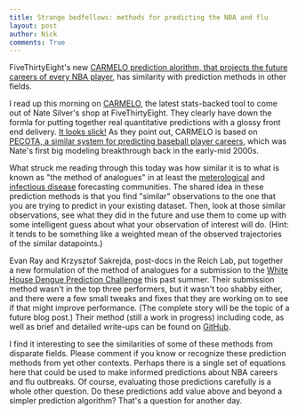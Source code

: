 ```yaml
---
title: Strange bedfellows: methods for predicting the NBA and flu
layout: post
author: Nick
comments: True
---
```


FiveThirtyEight's new [CARMELO prediction alorithm, that projects the future careers of every NBA player](http://fivethirtyeight.com/features/how-were-predicting-nba-player-career/), has similarity with prediction methods in other fields.

<!--more-->

I read up this morning on [CARMELO](http://fivethirtyeight.com/features/how-were-predicting-nba-player-career/), the latest stats-backed tool to come out of Nate Silver's shop at FiveThirtyEight. They clearly have down the formla for putting together real quantitative predictions with a glossy front end delivery. [It looks slick!](http://projects.fivethirtyeight.com/carmelo/) As they point out, CARMELO is based on [PECOTA, a similar system for predicting baseball player careers](https://en.wikipedia.org/wiki/PECOTA), which was Nate's first big modeling breakthrough back in the early-mid 2000s. 

What struck me reading through this today was how similar it is to what is known as "the method of analogues" in at least the [meterological](http://ww2010.atmos.uiuc.edu/(Gh)/guides/mtr/fcst/mth/oth.rxml) and [infectious disease](http://www.ncbi.nlm.nih.gov/pubmed/14607808) forecasting communities. The shared idea in these prediction methods is that you find "similar" observations to the one that you are trying to predict in your existing dataset. Then, look at those similar observations, see what they did in the future and use them to come up with some intelligent guess about what your observation of interest will do. (Hint: it tends to be something like a weighted mean of the observed trajectories of the similar datapoints.)

Evan Ray and Krzysztof Sakrejda, post-docs in the Reich Lab, put together a new formulation of the method of analogues for a submission to the [White House Dengue Prediction Challenge](http://predict.phiresearchlab.org/dengue/index.html) this past summer. Their submission method wasn't in the top three performers, but it wasn't too shabby either, and there were a few small tweaks and fixes that they are working on to see if that might improve performance. (The complete story will be the topic of a future blog post.) Their method (still a work in progress) including code, as well as brief and detailed write-ups can be found on [GitHub](https://github.com/reichlab/dengue-ssr-prediction/).

I find it interesting to see the similarities of some of these methods from disparate fields. Please comment if you know or recognize these prediction methods from yet other contexts. Perhaps there is a single set of equations here that could be used to make informed predictions about NBA careers and flu outbreaks. Of course, evaluating those predictions carefully is a whole other question. Do these predictions add value above and beyond a simpler prediction algorithm? That's a question for another day.
